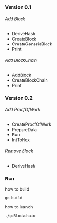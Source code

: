 ### Version 0.1
###### Add Block
- DeriveHash
- CreateBlock
- CreateGenesisBlock
- Print
###### Add BlockChain
- AddBlock
- CreateBlockChain
- Print

### Version 0.2
###### Add ProofOfWork
- CreateProofOfWork
- PrepareData
- Run
- IntToHex
###### Remove Block
- DeriveHash


### Run
how to build
```
go build
```
how to luanch
```
./goBlockchain
```